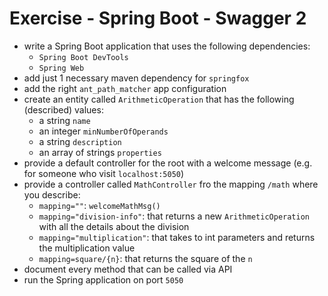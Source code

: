 # Exercise - Spring Boot - Swagger 2
* write a Spring Boot application that uses the following dependencies:
  * `Spring Boot DevTools`
  * `Spring Web`
* add just 1 necessary maven dependency for `springfox`
* add the right `ant_path_matcher` app configuration
* create an entity called `ArithmeticOperation` that has the following (described) values:
  * a string `name`
  * an integer `minNumberOfOperands`
  * a string `description`
  * an array of strings `properties`
* provide a default controller for the root with a welcome message (e.g. for someone who visit `localhost:5050`)
* provide a controller called `MathController` fro the mapping `/math` where you describe:
  * `mapping=""`: `welcomeMathMsg()`
  * `mapping="division-info"`: that returns a new `ArithmeticOperation` with all the details about the division
  * `mapping="multiplication"`: that takes to int parameters and returns the multiplication value
  * `mapping=square/{n}`: that returns the square of the `n`
* document every method that can be called via API
* run the Spring application on port `5050`
